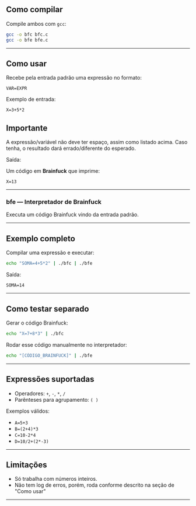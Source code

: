 
## Como compilar

Compile ambos com `gcc`:

```bash
gcc -o bfc bfc.c
gcc -o bfe bfe.c
```

---

## Como usar

Recebe pela entrada padrão uma expressão no formato:

```
VAR=EXPR
```

Exemplo de entrada:

```
X=3+5*2
```

## Importante
A expressão/variável não deve ter espaço, assim como listado acima.
Caso tenha, o resultado dará errado/diferente do esperado.

Saída:

Um código em **Brainfuck** que imprime:

```
X=13
```

---

### **bfe** — Interpretador de Brainfuck

Executa um código Brainfuck vindo da entrada padrão.

---

## Exemplo completo

Compilar uma expressão e executar:

```bash
echo "SOMA=4+5*2" | ./bfc | ./bfe
```

Saída:

```
SOMA=14
```

---

## Como testar separado

Gerar o código Brainfuck:

```bash
echo "X=7+8*3" | ./bfc
```

Rodar esse código manualmente no interpretador:

```bash
echo "[CÓDIGO_BRAINFUCK]" | ./bfe
```

---

## Expressões suportadas

- Operadores: `+`, `-`, `*`, `/`
- Parênteses para agrupamento: `( )`

Exemplos válidos:

- `A=5+3`
- `B=(2+4)*3`
- `C=10-2*4`
- `D=10/2+(2*-3)`

---

## Limitações

- Só trabalha com números inteiros.
- Não tem log de erros, porém, roda conforme descrito na seção de "Como usar"

---
